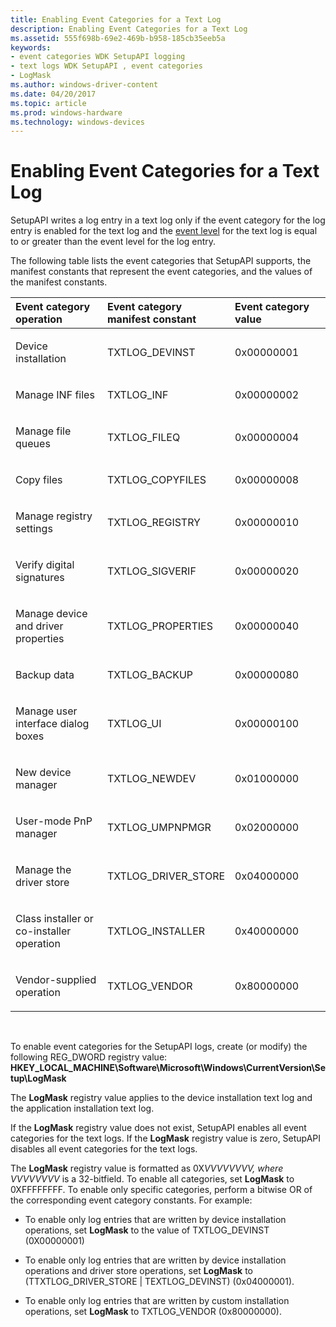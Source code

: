 ```yaml
---
title: Enabling Event Categories for a Text Log
description: Enabling Event Categories for a Text Log
ms.assetid: 555f698b-69e2-469b-b958-185cb35eeb5a
keywords:
- event categories WDK SetupAPI logging
- text logs WDK SetupAPI , event categories
- LogMask
ms.author: windows-driver-content
ms.date: 04/20/2017
ms.topic: article
ms.prod: windows-hardware
ms.technology: windows-devices
---
```


# Enabling Event Categories for a Text Log


SetupAPI writes a log entry in a text log only if the event category for the log entry is enabled for the text log and the [event level](setting-the-event-level-for-a-text-log.md) for the text log is equal to or greater than the event level for the log entry.

The following table lists the event categories that SetupAPI supports, the manifest constants that represent the event categories, and the values of the manifest constants.

<table>
<colgroup>
<col width="33%" />
<col width="33%" />
<col width="33%" />
</colgroup>
<thead>
<tr class="header">
<th align="left">Event category operation</th>
<th align="left">Event category manifest constant</th>
<th align="left">Event category value</th>
</tr>
</thead>
<tbody>
<tr class="odd">
<td align="left"><p>Device installation</p></td>
<td align="left"><p>TXTLOG_DEVINST</p></td>
<td align="left"><p>0x00000001</p></td>
</tr>
<tr class="even">
<td align="left"><p>Manage INF files</p></td>
<td align="left"><p>TXTLOG_INF</p></td>
<td align="left"><p>0x00000002</p></td>
</tr>
<tr class="odd">
<td align="left"><p>Manage file queues</p></td>
<td align="left"><p>TXTLOG_FILEQ</p></td>
<td align="left"><p>0x00000004</p></td>
</tr>
<tr class="even">
<td align="left"><p>Copy files</p></td>
<td align="left"><p>TXTLOG_COPYFILES</p></td>
<td align="left"><p>0x00000008</p></td>
</tr>
<tr class="odd">
<td align="left"><p>Manage registry settings</p></td>
<td align="left"><p>TXTLOG_REGISTRY</p></td>
<td align="left"><p>0x00000010</p></td>
</tr>
<tr class="even">
<td align="left"><p>Verify digital signatures</p></td>
<td align="left"><p>TXTLOG_SIGVERIF</p></td>
<td align="left"><p>0x00000020</p></td>
</tr>
<tr class="odd">
<td align="left"><p>Manage device and driver properties</p></td>
<td align="left"><p>TXTLOG_PROPERTIES</p></td>
<td align="left"><p>0x00000040</p></td>
</tr>
<tr class="even">
<td align="left"><p>Backup data</p></td>
<td align="left"><p>TXTLOG_BACKUP</p></td>
<td align="left"><p>0x00000080</p></td>
</tr>
<tr class="odd">
<td align="left"><p>Manage user interface dialog boxes</p></td>
<td align="left"><p>TXTLOG_UI</p></td>
<td align="left"><p>0x00000100</p></td>
</tr>
<tr class="even">
<td align="left"><p>New device manager</p></td>
<td align="left"><p>TXTLOG_NEWDEV</p></td>
<td align="left"><p>0x01000000</p></td>
</tr>
<tr class="odd">
<td align="left"><p>User-mode PnP manager</p></td>
<td align="left"><p>TXTLOG_UMPNPMGR</p></td>
<td align="left"><p>0x02000000</p></td>
</tr>
<tr class="even">
<td align="left"><p>Manage the driver store</p></td>
<td align="left"><p>TXTLOG_DRIVER_STORE</p></td>
<td align="left"><p>0x04000000</p></td>
</tr>
<tr class="odd">
<td align="left"><p>Class installer or co-installer operation</p></td>
<td align="left"><p>TXTLOG_INSTALLER</p></td>
<td align="left"><p>0x40000000</p></td>
</tr>
<tr class="even">
<td align="left"><p>Vendor-supplied operation</p></td>
<td align="left"><p>TXTLOG_VENDOR</p></td>
<td align="left"><p>0x80000000</p></td>
</tr>
</tbody>
</table>

 

<a href="" id="to-enable-event-categories-for-the-setupapi-logs--create--or-modify--the-following-reg-dword-registry-value-"></a>To enable event categories for the SetupAPI logs, create (or modify) the following REG\_DWORD registry value:  
**HKEY\_LOCAL\_MACHINE\\Software\\Microsoft\\Windows\\CurrentVersion\\Setup\\LogMask**

The **LogMask** registry value applies to the device installation text log and the application installation text log.

If the **LogMask** registry value does not exist, SetupAPI enables all event categories for the text logs. If the **LogMask** registry value is zero, SetupAPI disables all event categories for the text logs.

The **LogMask** registry value is formatted as 0X*VVVVVVVV, where VVVVVVVV* is a 32-bitfield. To enable all categories, set **LogMask** to 0XFFFFFFFF. To enable only specific categories, perform a bitwise OR of the corresponding event category constants. For example:

-   To enable only log entries that are written by device installation operations, set **LogMask** to the value of TXTLOG\_DEVINST (0X00000001)

-   To enable only log entries that are written by device installation operations and driver store operations, set **LogMask** to (TTXTLOG\_DRIVER\_STORE | TEXTLOG\_DEVINST) (0x04000001).

-   To enable only log entries that are written by custom installation operations, set **LogMask** to TXTLOG\_VENDOR (0x80000000).

 

 





